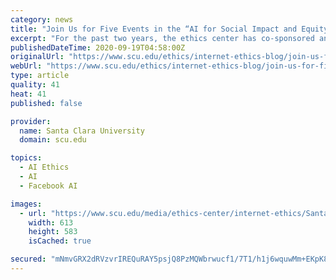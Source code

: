 ```yaml
---
category: news
title: "Join Us for Five Events in the “AI for Social Impact and Equity” Series"
excerpt: "For the past two years, the ethics center has co-sponsored and co-organized several events as part of Santa Clara’s School of Law “AI for Social Impact” series. This year, the series has been re-titled “AI for Social Impact and Equity” and features a spectacular line-up of timely topics and expert speakers."
publishedDateTime: 2020-09-19T04:58:00Z
originalUrl: "https://www.scu.edu/ethics/internet-ethics-blog/join-us-for-five-events-in-the-ai-for-social-impact-and-equity-series/"
webUrl: "https://www.scu.edu/ethics/internet-ethics-blog/join-us-for-five-events-in-the-ai-for-social-impact-and-equity-series/"
type: article
quality: 41
heat: 41
published: false

provider:
  name: Santa Clara University
  domain: scu.edu

topics:
  - AI Ethics
  - AI
  - Facebook AI

images:
  - url: "https://www.scu.edu/media/ethics-center/internet-ethics/Santa-Clara-2.jpg"
    width: 613
    height: 583
    isCached: true

secured: "mNmvGRX2dRVzvrIREQuRAY5psjQ8PzMQWbrwucf1/7T1/h1j6wquwMm+EKpK8MJ4MC2NMUYyTkl7JW92qOwqv6GKlUeIy0UQkvqEgMBCvT563bOnOvNwgEs9UYioJcxUWNMiSfGXwGR/jSuoPo9z1GckjtwfH/lFuiyCf+dNeQYUyIqo2LFd1Qy0voyVRcAz0NkRrXNg+eqFCchDCQuQcGixYMpLIWtg5fu16xXax/9DXGqpSWp1mU2s4S8uuHcAB5wOO2tSr9TjLfJrBwn/3pK/vNy3I+IrH0vTgaTKJS0AA6d2cNTfMEjp1yax5OrjsXk5N+OMS0/tjBvMymcECbc+KkE3VN1DjsWpaGTJ+Kw=;3fBpvmCReSOjkZHiO/7QcQ=="
---
```


